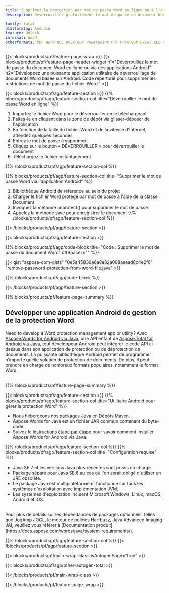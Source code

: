 ```yaml
---
title: Supprimez la protection par mot de passe Word en ligne ou à l'aide d'applications mobiles Android
description: Déverrouillez gratuitement le mot de passe du document Word via l'application en ligne. Code API Android pour supprimer le mot de passe des fichiers Word.

family: total
platformtag: Android
feature: Unlock
informat: Word
otherformats: PDF Word DOC DOCX ODT Powerpoint PPT PPTX ODP Excel XLS XLSX ODS
---
```

{{< blocks/products/pf/feature-page-wrap >}}
{{< blocks/products/pf/feature-page-header-widget h1="Déverrouillez le mot de passe du document Word en ligne ou via des applications Android" h2="Développez une puissante application utilitaire de déverrouillage de documents Word basée sur Android. Code répertorié pour supprimer les restrictions de mot de passe du fichier Word." >}}

{{< blocks/products/pf/agp/feature-section >}}
{{% blocks/products/pf/agp/feature-section-col title="Déverrouiller le mot de passe Word en ligne" %}}

1. Importez le fichier Word pour le déverrouiller en le téléchargeant
1. Faites-le en cliquant dans la zone de dépôt via glisser-déposer de l'application 
1. En fonction de la taille du fichier Word et de la vitesse d'Internet, attendez quelques secondes
1. Entrez le mot de passe à supprimer
1. Cliquez sur le bouton « DÉVERROUILLER » pour déverrouiller le document
1. Téléchargez le fichier instantanément

{{% /blocks/products/pf/agp/feature-section-col %}}

{{% blocks/products/pf/agp/feature-section-col title="Supprimer le mot de passe Word via l'application Android" %}}

1. Bibliothèque Android de référence au sein du projet 
1. Charger le fichier Word protégé par mot de passe à l'aide de la classe Document
1. Invoquez la méthode unprotect() pour supprimer le mot de passe
1. Appelez la méthode save pour enregistrer le document
{{% /blocks/products/pf/agp/feature-section-col %}}

{{< /blocks/products/pf/agp/feature-section >}}

{{< blocks/products/pf/agp/feature-section >}}

{{% blocks/products/pf/agp/code-block title="Code : Supprimer le mot de passe du document Word" offSpacer="" %}}

{{< gist "aspose-com-gists" "0e5a45839a6a8a82a098aeead8c4e2f6" "remove-password-protection-from-word-file.java" >}}

{{% /blocks/products/pf/agp/code-block %}}

{{< /blocks/products/pf/agp/feature-section >}}

{{% blocks/products/pf/feature-page-summary %}}

<h2>Développer une application Android de gestion de la protection Word</h2>

Need to develop a Word protection management app or utility? Avec [Aspose.Words for Android via Java](https://products.aspose.com/words/fr/android-java/), une API enfant de [Aspose.Total for Android via Java](https://products.aspose.com/total/fr/android-java/), tout développeur Android peut intégrer le code API ci-dessus dans son application de protection ou de déprotection de documents. La puissante bibliothèque Android permet de programmer n’importe quelle solution de protection de documents. De plus, il peut prendre en charge de nombreux formats populaires, notamment le format Word.<br /><br />

{{% /blocks/products/pf/feature-page-summary %}}

{{< blocks/products/pf/agp/feature-section >}}
{{% blocks/products/pf/agp/feature-section-col title="Utilitaire Android pour gérer la protection Word" %}}

- Nous hébergeons nos packages Java en [Dépôts Maven](https://releases.aspose.com/java/repo/com/aspose/aspose-words/). 
- Aspose.Words for Java est un fichier JAR commun contenant du byte-code. 
- Suivez le [instructions étape par étape](https://docs.aspose.com/words/java/install-aspose-words-for-android-via-java/) pour savoir comment installer Aspose.Words for Android via Java.

{{% /blocks/products/pf/agp/feature-section-col %}}
{{% blocks/products/pf/agp/feature-section-col title="Configuration requise" %}}

- Java SE 7 et les versions Java plus récentes sont prises en charge.
- Package séparé pour Java SE 6 au cas où l'on serait obligé d'utiliser un JRE obsolète.
- Le package Java est multiplateforme et fonctionne sur tous les systèmes d'exploitation avec implémentation JVM.
- Les systèmes d'exploitation incluent Microsoft Windows, Linux, macOS, Android et iOS.

<br />
Pour plus de détails sur les dépendances de packages optionnels, telles que JogAmp JOGL, le moteur de polices Harfbuzz, Java Advanced Imaging JAI, veuillez vous référer à [Documentation produit](https://docs.aspose.com/words/java/system-requirements/).

{{% /blocks/products/pf/agp/feature-section-col %}}
{{< /blocks/products/pf/agp/feature-section >}}


{{< blocks/products/pf/main-wrap-class isAutogenPage="true" >}}

{{< blocks/products/pf/agp/other-autogen-total >}}

{{< /blocks/products/pf/main-wrap-class >}}

{{< /blocks/products/pf/feature-page-wrap >}}
